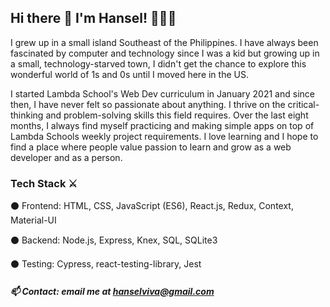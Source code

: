 ## Hi there 👋 I'm Hansel! 🏹🏹🏹

<!--
**hanselviva/hanselviva** is a ✨ _special_ ✨ repository because its `README.md` (this file) appears on your GitHub profile.

Here are some ideas to get you started:

- 🔭 I’m currently working on ...
- 🌱 I’m currently learning ...
- 👯 I’m looking to collaborate on ...
- 🤔 I’m looking for help with ...
- 💬 Ask me about ...
- 📫 How to reach me: ...
- 😄 Pronouns: ...
- ⚡ Fun fact: ...
-->

I grew up in a small island Southeast of the Philippines. I have always been fascinated by computer and technology since I was a kid but growing up in a small, technology-starved town, I didn't get the chance to explore this wonderful world of 1s and 0s until I moved here in the US.

I started Lambda School's Web Dev curriculum in January 2021 and since then, I have never felt so passionate about anything. I thrive on the critical-thinking and problem-solving skills this field requires. Over the last eight months, I always find myself practicing and making simple apps on top of Lambda Schools weekly project requirements. I love learning and I hope to find a place where people value passion to learn and grow as a web developer and as a person.

### Tech Stack ⚔️
⚫ Frontend: HTML, CSS, JavaScript (ES6), React.js, Redux, Context, Material-UI

⚫ Backend: Node.js, Express, Knex, SQL, SQLite3

⚫ Testing: Cypress, react-testing-library, Jest

##### 📫 Contact: email me at hanselviva@gmail.com
